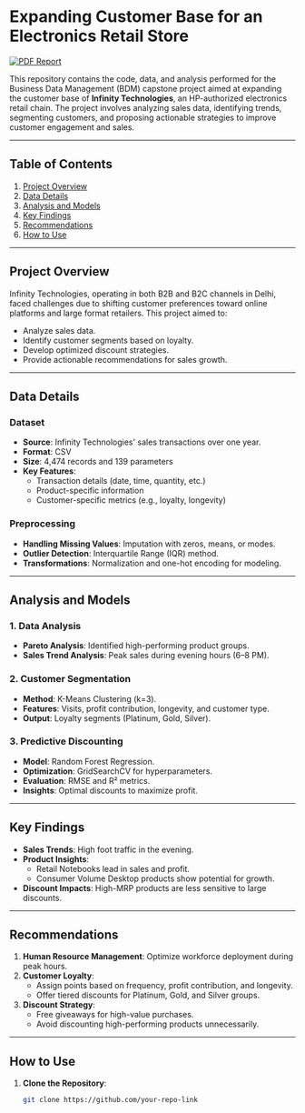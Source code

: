 # Expanding Customer Base for an Electronics Retail Store

[![PDF Report](https://img.shields.io/badge/View-PDF_Report-blue)](https://github.com/Devansh-arora02/Business-Data-Analysis/blob/main/Analysis%20Result.pdf)

This repository contains the code, data, and analysis performed for the Business Data Management (BDM) capstone project aimed at expanding the customer base of **Infinity Technologies**, an HP-authorized electronics retail chain. The project involves analyzing sales data, identifying trends, segmenting customers, and proposing actionable strategies to improve customer engagement and sales.

---

## Table of Contents

1. [Project Overview](#project-overview)
2. [Data Details](#data-details)
3. [Analysis and Models](#analysis-and-models)
4. [Key Findings](#key-findings)
5. [Recommendations](#recommendations)
6. [How to Use](#how-to-use)

---

## Project Overview

Infinity Technologies, operating in both B2B and B2C channels in Delhi, faced challenges due to shifting customer preferences toward online platforms and large format retailers. This project aimed to:
- Analyze sales data.
- Identify customer segments based on loyalty.
- Develop optimized discount strategies.
- Provide actionable recommendations for sales growth.

---

## Data Details

### Dataset
- **Source**: Infinity Technologies' sales transactions over one year.
- **Format**: CSV
- **Size**: 4,474 records and 139 parameters
- **Key Features**:
  - Transaction details (date, time, quantity, etc.)
  - Product-specific information
  - Customer-specific metrics (e.g., loyalty, longevity)

### Preprocessing
- **Handling Missing Values**: Imputation with zeros, means, or modes.
- **Outlier Detection**: Interquartile Range (IQR) method.
- **Transformations**: Normalization and one-hot encoding for modeling.

---

## Analysis and Models

### 1. Data Analysis
- **Pareto Analysis**: Identified high-performing product groups.
- **Sales Trend Analysis**: Peak sales during evening hours (6–8 PM).

### 2. Customer Segmentation
- **Method**: K-Means Clustering (k=3).
- **Features**: Visits, profit contribution, longevity, and customer type.
- **Output**: Loyalty segments (Platinum, Gold, Silver).

### 3. Predictive Discounting
- **Model**: Random Forest Regression.
- **Optimization**: GridSearchCV for hyperparameters.
- **Evaluation**: RMSE and R² metrics.
- **Insights**: Optimal discounts to maximize profit.

---

## Key Findings

- **Sales Trends**: High foot traffic in the evening.
- **Product Insights**:
  - Retail Notebooks lead in sales and profit.
  - Consumer Volume Desktop products show potential for growth.
- **Discount Impacts**: High-MRP products are less sensitive to large discounts.

---

## Recommendations

1. **Human Resource Management**: Optimize workforce deployment during peak hours.
2. **Customer Loyalty**:
   - Assign points based on frequency, profit contribution, and longevity.
   - Offer tiered discounts for Platinum, Gold, and Silver groups.
3. **Discount Strategy**:
   - Free giveaways for high-value purchases.
   - Avoid discounting high-performing products unnecessarily.

---

## How to Use

1. **Clone the Repository**:
   ```bash
   git clone https://github.com/your-repo-link
